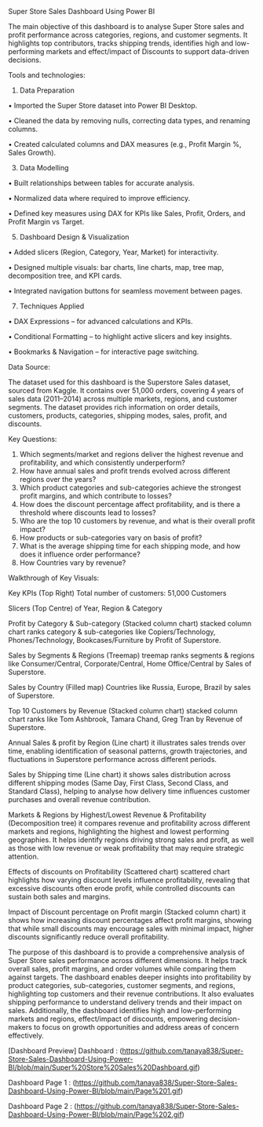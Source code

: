 Super Store Sales Dashboard Using Power BI

The main objective of this dashboard is to analyse Super Store sales and profit performance across categories, regions, and customer segments. It highlights top contributors, tracks shipping trends, identifies high and low-performing markets and effect/impact of Discounts to support data-driven decisions. 

Tools and technologies:
1. Data Preparation
   
•	Imported the Super Store dataset into Power BI Desktop.

•	Cleaned the data by removing nulls, correcting data types, and renaming columns.

•	Created calculated columns and DAX measures (e.g., Profit Margin %, Sales Growth).

3. Data Modelling

•	Built relationships between tables for accurate analysis.

•	Normalized data where required to improve efficiency.

•	Defined key measures using DAX for KPIs like Sales, Profit, Orders, and Profit Margin vs Target.

5. Dashboard Design & Visualization
   
•	Added slicers (Region, Category, Year, Market) for interactivity.

•	Designed multiple visuals: bar charts, line charts, map, tree map, decomposition tree, and KPI cards.

•	Integrated navigation buttons for seamless movement between pages.

7. Techniques Applied
   
•	DAX Expressions – for advanced calculations and KPIs.

•	Conditional Formatting – to highlight active slicers and key insights.

•	Bookmarks & Navigation – for interactive page switching.

Data Source:

The dataset used for this dashboard is the Superstore Sales dataset, sourced from Kaggle. 
It contains over 51,000 orders, covering 4 years of sales data (2011–2014) across multiple markets, regions, and customer segments. The dataset provides rich information on order details, customers, products, categories, shipping modes, sales, profit, and discounts.

Key Questions:
1. Which segments/market and regions deliver the highest revenue and profitability, and which consistently underperform?
2. How have annual sales and profit trends evolved across different regions over the years?
3. Which product categories and sub-categories achieve the strongest profit margins, and which contribute to losses?
4. How does the discount percentage affect profitability, and is there a threshold where discounts lead to losses?
5. Who are the top 10 customers by revenue, and what is their overall profit impact?
6. How products or sub-categories vary on basis of profit?
7. What is the average shipping time for each shipping mode, and how does it influence order performance?
8. How Countries vary by revenue?

Walkthrough of Key Visuals:

Key KPIs (Top Right) Total number of customers: 51,000 Customers

Slicers (Top Centre) of Year, Region & Category

Profit by Category & Sub-category (Stacked column chart) stacked column chart ranks category & sub-categories like Copiers/Technology, Phones/Technology, Bookcases/Furniture by Profit of Superstore.

Sales by Segments & Regions (Treemap) treemap ranks segments & regions like Consumer/Central, Corporate/Central, Home Office/Central by Sales of Superstore.

Sales by Country (Filled map) Countries like Russia, Europe, Brazil by sales of Superstore.

Top 10 Customers by Revenue (Stacked column chart) stacked column chart ranks like Tom Ashbrook, Tamara Chand, Greg Tran by Revenue of Superstore.

Annual Sales & profit by Region (Line chart) it illustrates sales trends over time, enabling identification of seasonal patterns, growth trajectories, and fluctuations in Superstore performance across different periods.

Sales by Shipping time (Line chart) it shows sales distribution across different shipping modes (Same Day, First Class, Second Class, and Standard Class), helping to analyse how delivery time influences customer purchases and overall revenue contribution.

Markets & Regions by Highest/Lowest Revenue & Profitability (Decomposition tree) it compares revenue and profitability across different markets and regions, highlighting the highest and lowest performing geographies. It helps identify regions driving strong sales and profit, as well as those with low revenue or weak profitability that may require strategic attention.

Effects of discounts on Profitability (Scattered chart) scattered chart highlights how varying discount levels influence profitability, revealing that excessive discounts often erode profit, while controlled discounts can sustain both sales and margins.

Impact of Discount percentage on Profit margin (Stacked column chart) it shows how increasing discount percentages affect profit margins, showing that while small discounts may encourage sales with minimal impact, higher discounts significantly reduce overall profitability.

The purpose of this dashboard is to provide a comprehensive analysis of Super Store sales performance across different dimensions. It helps track overall sales, profit margins, and order volumes while comparing them against targets. The dashboard enables deeper insights into profitability by product categories, sub-categories, customer segments, and regions, highlighting top customers and their revenue contributions. It also evaluates shipping performance to understand delivery trends and their impact on sales. Additionally, the dashboard identifies high and low-performing markets and regions, effect/impact of discounts, empowering decision-makers to focus on growth opportunities and address areas of concern effectively.

[Dashboard Preview]
Dashboard : (https://github.com/tanaya838/Super-Store-Sales-Dashboard-Using-Power-BI/blob/main/Super%20Store%20Sales%20Dashboard.gif)

Dashboard Page 1 : (https://github.com/tanaya838/Super-Store-Sales-Dashboard-Using-Power-BI/blob/main/Page%201.gif)

Dashboard Page 2 : (https://github.com/tanaya838/Super-Store-Sales-Dashboard-Using-Power-BI/blob/main/Page%202.gif)
